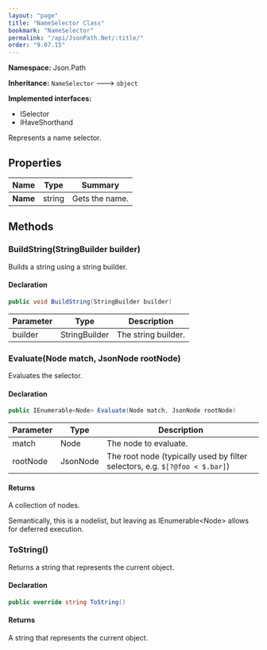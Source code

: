 ```yaml
---
layout: "page"
title: "NameSelector Class"
bookmark: "NameSelector"
permalink: "/api/JsonPath.Net/:title/"
order: "9.07.15"
---
```

**Namespace:** Json.Path

**Inheritance:**
`NameSelector`
 🡒 
`object`

**Implemented interfaces:**

- ISelector
- IHaveShorthand

Represents a name selector.

## Properties

| Name | Type | Summary |
|---|---|---|
| **Name** | string | Gets the name. |

## Methods

### BuildString(StringBuilder builder)

Builds a string using a string builder.

#### Declaration

```c#
public void BuildString(StringBuilder builder)
```

| Parameter | Type | Description |
|---|---|---|
| builder | StringBuilder | The string builder. |


### Evaluate(Node match, JsonNode rootNode)

Evaluates the selector.

#### Declaration

```c#
public IEnumerable<Node> Evaluate(Node match, JsonNode rootNode)
```

| Parameter | Type | Description |
|---|---|---|
| match | Node | The node to evaluate. |
| rootNode | JsonNode | The root node (typically used by filter selectors, e.g. `$[?@foo < $.bar]`) |


#### Returns

A collection of nodes.
            
Semantically, this is a nodelist, but leaving as IEnumerable&lt;Node&gt; allows for deferred execution.

### ToString()

Returns a string that represents the current object.

#### Declaration

```c#
public override string ToString()
```


#### Returns

A string that represents the current object.

